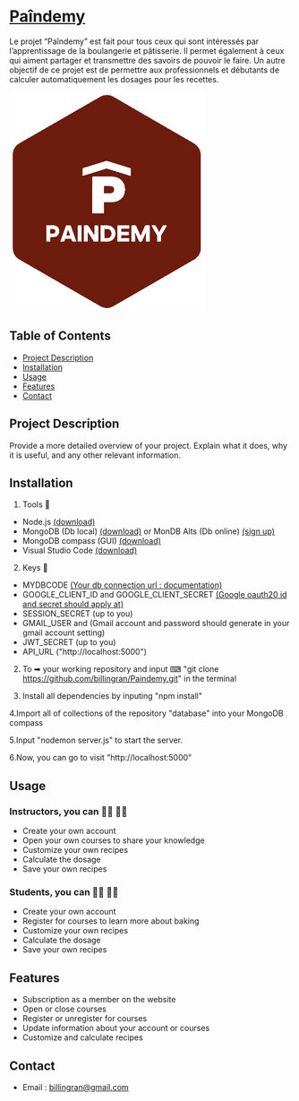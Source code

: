 # [Paîndemy](https://paindemy.herokuapp.com/)

Le projet “Paîndemy” est fait pour tous ceux qui sont intéressés par l’apprentissage de la boulangerie et pâtisserie. Il permet également à ceux qui aiment partager et transmettre des savoirs de pouvoir le faire. Un autre objectif de ce projet est de permettre aux professionnels et débutants de calculer automatiquement les dosages pour les recettes.

![Project Screenshot](public/images/logo_home.png)

## Table of Contents

- [Project Description](#project-description)
- [Installation](#installation)
- [Usage](#usage)
- [Features](#features)
- [Contact](#contact)

## Project Description

Provide a more detailed overview of your project. Explain what it does, why it is useful, and any other relevant information.

## Installation

1. Tools 🔧
  - Node.js [(download)](https://nodejs.org/en)
  - MongoDB (Db local) [(download)](https://www.mongodb.com/try/download/community) or MonDB Alts (Db online) [(sign up)](https://www.mongodb.com/cloud/atlas/register)
  - MongoDB compass (GUI) [(download)](https://www.mongodb.com/try/download/compass)
  - Visual Studio Code [(download)](https://code.visualstudio.com/)

2. Keys 🔑
  - MYDBCODE [(Your db connection url : documentation)](https://www.mongodb.com/docs/manual/reference/connection-string/)
  - GOOGLE_CLIENT_ID and GOOGLE_CLIENT_SECRET [(Google oauth20 id and secret should apply at)](https://console.cloud.google.com)
  - SESSION_SECRET (up to you)
  - GMAIL_USER and (Gmail account and password should generate in your gmail account setting)
  - JWT_SECRET (up to you)
  - API_URL ("http://localhost:5000")
  
2. To ➡ your working repository and input ⌨ "git clone https://github.com/billingran/Paindemy.git" in the terminal

3. Install all dependencies by inputing "npm install"

4.Import all of collections of the repository "database" into your MongoDB compass

5.Input "nodemon server.js" to start the server.

6.Now, you can go to visit "http://localhost:5000"
  
## Usage

### Instructors, you can 👨‍🍳 👩‍🍳
  - Create your own account
  - Open your own courses to share your knowledge 
  - Customize your own recipes
  - Calculate the dosage 
  - Save your own recipes 

### Students, you can 👨‍🎓 👩‍🎓
  - Create your own account
  - Register for courses to learn more about baking
  - Customize your own recipes
  - Calculate the dosage 
  - Save your own recipes

## Features
  - Subscription as a member on the website
  - Open or close courses
  - Register or unregister for courses
  - Update information about your account or courses 
  - Customize and calculate recipes 

## Contact
  - Email : [billingran@gmail.com](billingran@gmail.com)
